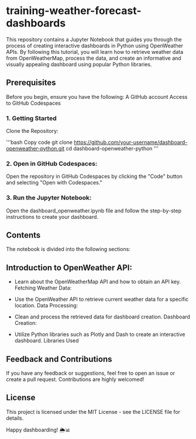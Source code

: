 
# training-weather-forecast-dashboards

This repository contains a Jupyter Notebook that guides you through the process of creating interactive dashboards in Python using OpenWeather APIs. By following this tutorial, you will learn how to retrieve weather data from OpenWeatherMap, process the data, and create an informative and visually appealing dashboard using popular Python libraries.

## Prerequisites
Before you begin, ensure you have the following:
A GitHub account
Access to GitHub Codespaces

### 1. Getting Started
Clone the Repository:

'''bash
Copy code
git clone https://github.com/your-username/dashboard-openweather-python.git
cd dashboard-openweather-python
'''

### 2. Open in GitHub Codespaces:
Open the repository in GitHub Codespaces by clicking the "Code" button and selecting "Open with Codespaces."

### 3. Run the Jupyter Notebook:
Open the dashboard_openweather.ipynb file and follow the step-by-step instructions to create your dashboard.

## Contents
The notebook is divided into the following sections:

## Introduction to OpenWeather API:

- Learn about the OpenWeatherMap API and how to obtain an API key.
Fetching Weather Data:

- Use the OpenWeather API to retrieve current weather data for a specific location.
Data Processing:

- Clean and process the retrieved data for dashboard creation.
Dashboard Creation:

- Utilize Python libraries such as Plotly and Dash to create an interactive dashboard.
Libraries Used


## Feedback and Contributions
If you have any feedback or suggestions, feel free to open an issue or create a pull request. Contributions are highly welcomed!

## License
This project is licensed under the MIT License - see the LICENSE file for details.

Happy dashboarding! 🌦️📊
